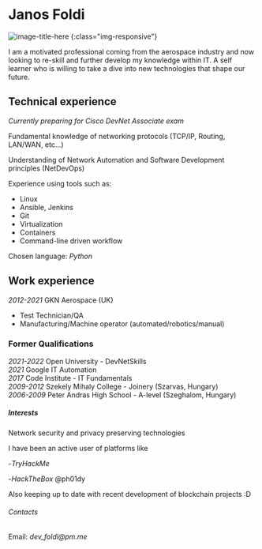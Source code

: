# Janos Foldi

![image-title-here](https://avatars.githubusercontent.com/u/38335083?s=96&v=4) {:class="img-responsive"}

I am a motivated professional coming from the aerospace industry and now looking to re-skill and further
develop my knowledge within IT. A self learner who is willing to take a dive into new technologies that
shape our future.

## Technical experience

_Currently preparing for Cisco DevNet Associate exam_

Fundamental knowledge of networking protocols (TCP/IP, Routing, LAN/WAN, etc...)

Understanding of Network Automation and Software Development principles (NetDevOps)

Experience using tools such as:
  - Linux 
  - Ansible, Jenkins
  - Git
  - Virtualization
  - Containers
  - Command-line driven workflow

Chosen language: _Python_

## Work experience

_2012-2021_ GKN Aerospace (UK)
  - Test Technician/QA
  - Manufacturing/Machine operator (automated/robotics/manual)

### Former Qualifications

_2021-2022_ Open University - DevNetSkills <br>
_2021_ Google IT Automation <br>
_2017_ Code Institute - IT Fundamentals <br>
_2009-2012_ Szekely Mihaly College - Joinery (Szarvas, Hungary) <br>
_2006-2009_ Peter Andras High School - A-level (Szeghalom, Hungary)

##### Interests

Network security and privacy preserving technologies

I have been an active user of platforms like
  
  -_TryHackMe_ <script src="https://tryhackme.com/badge/377390"></script>


  -_HackTheBox_ @ph01dy

Also keeping up to date with recent development of blockchain projects :D

###### Contacts

Email: _dev_foldi@pm.me_


